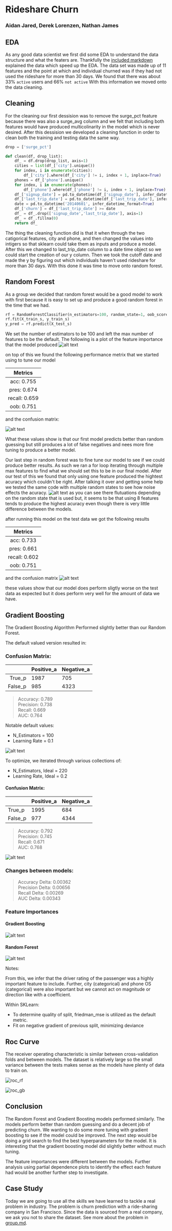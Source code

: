 # Rideshare Churn
### Aidan Jared, Derek Lorenzen, Nathan James

## EDA
As any good data scientist we first did some EDA to understand the data structure and what the featers are. Thankfully the [included markdown](group.md) explained the data which speed up the EDA. The data set was made up of 11 features and the point at which and individual churned was if they had not used the rideshare for more than 30 days. We found that there was about 33% `active` users and 66% `not active` With this information we moved onto the data cleaning.

## Cleaning
For the cleaning our first dessision was to remove the surge_pct feature because there was also a surge_avg column and we felt that including both features would have produced multicolinarity in the model which is never desired. After this dessision we developed a cleaning function in order to clean both the training and testing data the same way.
```python
drop = ['surge_pct']

def clean(df, drop_list):
    df_ = df.drop(drop_list, axis=1)
    cities = list(df_['city'].unique())
    for index, i in enumerate(cities):
        df_['city'].where(df_['city'] != i, index + 1, inplace=True)
    phones = df_['phone'].unique()
    for index, i in enumerate(phones):
        df_['phone'].where(df_['phone'] != i, index + 1, inplace=True)
    df_['signup_date'] = pd.to_datetime(df_['signup_date'], infer_datetime_format=True)
    df_['last_trip_date'] = pd.to_datetime(df_['last_trip_date'], infer_datetime_format=True)
    date = pd.to_datetime('20140601', infer_datetime_format=True)
    df_['churn'] = df_['last_trip_date'] >= date
    df_ = df_.drop(['signup_date','last_trip_date'], axis=1)
    df_ = df_.fillna(0)
    return df_
```

The thing the cleaning function did is that it when through the two catigorical features, city and phone, and then changed the values into intigers so that sklearn could take them as inputs and produce a model. After this we changed to last_trip_date column to a date time object so we could start the creation of our y column. Then we took the cutoff date and made the y by figuring out which individuals haven't used rideshare for more than 30 days. With this done it was time to move onto random forest.

## Random Forest

As a group we decided that random forest would be a good model to work with first because it is easy to set up and produce a good random forest in the time that we had.

```python
rf = RandomForestClassifier(n_estimators=100, random_state=1, oob_score=True, bootstrap=True)
rf.fit(X_train_s, y_train_s)
y_pred = rf.predict(X_test_s)

```
We set the number of estimators to be 100 and left the max number of features to be the default. The following is a plot of the feature importance that the model produced
![alt text](images/random_forest_feature_imp.png)

on top of this we found the following performance metrix that we started using to tune our model

|Metrics|
|:-----:|
|acc:  0.755|
|pres:  0.674|
|recall:  0.659|
|oob:  0.751|
and the confusion matrix:

![alt text](images/confusion.png)

What these values show is that our first model predicts better than random guessing but still produces a lot of false negatives and nees more fine tuning to produce a better model.

Our last step in random forest was to fine tune our model to see if we could produce better results. As such we ran a for loop iterating through multiple max features to find what we should set this to be in our final model. After our test of this we found that only using one feature produced the hightest acuracy which couldn't be right. After talking it over and getting some help we tested the same code with multiple random states to see how noise effects the acuracy.
![alt text](images/acc_v_feats.png)
as you can see there flutuations depending on the random state that is used but, it seems to be that using 8 features tends to produce the highest acuracy even though there is very little difference between the models.

after running this model on the test data we got the following results

|Metrics|
|:-----:|
|acc:  0.733|
|pres:  0.661|
|recall:  0.602|
|oob:  0.751|
and the confusion matrix
![alt text](images/confusion2.png)

these values show that our model does perform sligtly worse on the test data as expected but it does perform very well for the amount of data we have.

## Gradient Boosting

The Gradient Boosting Algorithm Performed slightly better than our Random Forest.

The default valued version resulted in:

### Confusion Matrix:   

| |Positive_a | Negative_a
| ---:|---|:---
|True_p | 1987 |  705  
|False_p | 985 | 4323  

> Accuracy:  0.789  
> Precision:  0.738  
> Recall:  0.669  
> AUC:  0.764  

Notable default values:
* N_Estimators = 100
* Learning Rate = 0.1

![alt text](images/model1.png)

To optimize, we iterated through various collections of:
* N_Estimators, Ideal = 220
* Learning Rate, Ideal = 0.2

#### Confusion Matrix:    

| |Positive_a | Negative_a
|---|---|---
|True_p | 1995 |  684  
|False_p | 977 | 4344

> Accuracy:  0.792  
Precision:  0.745  
Recall:  0.671  
AUC:  0.768

![alt text](images/model2.png)

### Changes between models:

> Accuracy Delta:  0.00362  
Precision Delta:  0.00656  
Recall Delta:  0.00269  
AUC Delta:  0.00343  

### Feature Importances   

#### Gradient Boosting
![alt text](images/modelFeature.png)
#### Random Forest
![alt text](images/random_forest_feature_imp.png)

Notes:

From this, we infer that the driver rating of the passenger was a highly important feature to include.
Further, city (categorical) and phone OS (categorical) were also important but we cannot act on magnitude or direction like with a coefficient.

Within SKLearn:
* To determine quality of split, friedman_mse is utilized as the default metric.
* Fit on negative gradient of previous split, minimizing deviance



## Roc Curve
The receiver operating characteristic is similar between cross-validation folds and between models. The dataset is relatively large so the small variance between the tests makes sense as the models have plenty of data to train on.

![roc_rf](images/rf_roc.png)

![roc_gb](images/gb_roc.png)


## Conclusion
The Random Forest and Gradient Boosting models performed similarly. The models perform better than random guessing and do a decent job of predicting churn. We wanting to do some more tuning with gradient boosting to see if the model could be improved. The next step would be doing a grid search to find the best hyperparameters for the model. It is interesting that the gradient boosting model did slightly better without much tuning.

The feature importances were different between the models. Further analysis using partial dependence plots to identify the effect each feature had would be another further step to investigate.





## Case Study

Today we are going to use all the skills we have learned to tackle a real
problem in industry. The problem is churn prediction with a ride-sharing
company in San Francisco.  Since the data is sourced from a real company, we
ask you not to share the dataset. See more about the problem in
[group.md](group.md).
